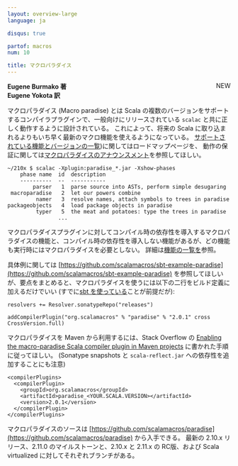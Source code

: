 ```yaml
---
layout: overview-large
language: ja

disqus: true

partof: macros
num: 10

title: マクロパラダイス
---
```

<span class="label success" style="float: right;">NEW</span>

**Eugene Burmako 著**<br>
**Eugene Yokota 訳**

マクロパラダイス (Macro paradise) とは Scala の複数のバージョンをサポートするコンパイラプラグインで、一般向けにリリースされている <code>scalac</code> と共に正しく動作するように設計されている。
これによって、将来の Scala に取り込まれるよりもいち早く最新のマクロ機能を使えるようになっている。
[サポートされている機能とバージョンの一覧](/ja/overviews/macros/roadmap.html))に関してはロードマップページを、
動作の保証に関しては[マクロパラダイスのアナウンスメント](http://scalamacros.org/news/2013/08/07/roadmap-for-macro-paradise.html)を参照してほしい。

    ~/210x $ scalac -Xplugin:paradise_*.jar -Xshow-phases
        phase name  id  description
        ----------  --  -----------
            parser   1  parse source into ASTs, perform simple desugaring
     macroparadise   2  let our powers combine
             namer   3  resolve names, attach symbols to trees in paradise
    packageobjects   4  load package objects in paradise
             typer   5  the meat and potatoes: type the trees in paradise
                    ...

マクロパラダイスプラグインに対してコンパイル時の依存性を導入するマクロパラダイスの機能と、コンパイル時の依存性を導入しない機能があるが、どの機能も実行時にはマクロパラダイスを必要としない。
詳細は[機能の一覧を](/ja/overviews/macros/roadmap.html)参照。

具体例に関しては [https://github.com/scalamacros/sbt-example-paradise](https://github.com/scalamacros/sbt-example-paradise) を参照してほしいが、要点をまとめると、マクロパラダイスを使うには以下の二行をビルド定義に加えるだけでいい
(すでに[sbt を使っている](/ja/overviews/macros/overview.html#using_macros_with_maven_or_sbt)ことが前提だが):

    resolvers += Resolver.sonatypeRepo("releases")

    addCompilerPlugin("org.scalamacros" % "paradise" % "2.0.1" cross CrossVersion.full)

マクロパラダイスを Maven から利用するには、Stack Overflow の [Enabling the macro-paradise Scala compiler plugin in Maven projects](http://stackoverflow.com/questions/19086241/enabling-the-macro-paradise-scala-compiler-plugin-in-maven-projects) に書かれた手順に従ってほしい。
(Sonatype snapshots と `scala-reflect.jar` への依存性を追加することにも注意)

    <compilerPlugins>
      <compilerPlugin>
        <groupId>org.scalamacros</groupId>
        <artifactId>paradise_<YOUR.SCALA.VERSION></artifactId>
        <version>2.0.1</version>
      </compilerPlugin>
    </compilerPlugins>

マクロパラダイスのソースは [https://github.com/scalamacros/paradise](https://github.com/scalamacros/paradise) から入手できる。
最新の 2.10.x リリース、2.11.0 のマイルストーンと、2.10.x と 2.11.x の RC版、および Scala virtualized に対してそれぞれブランチがある。
